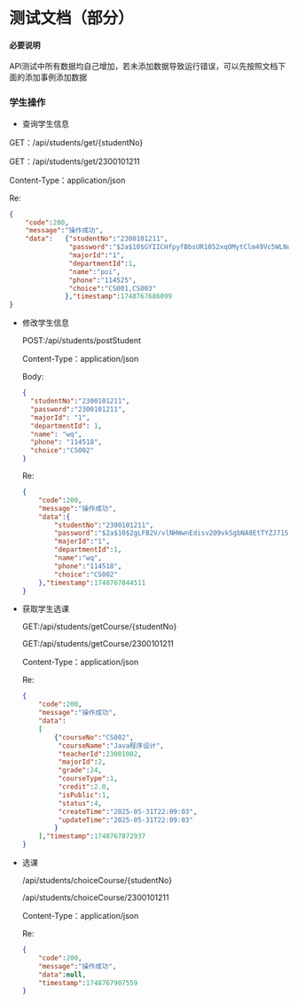 # 测试文档（部分）

#### 必要说明

API测试中所有数据均自己增加，若未添加数据导致运行错误，可以先按照文档下面的添加事例添加数据

### 学生操作

- 查询学生信息

GET：/api/students/get/{studentNo}

GET：/api/students/get/2300101211

Content-Type：application/json

Re:

```json
{
    "code":200,
    "message":"操作成功",
    "data":	  {"studentNo":"2300101211",
               "password":"$2a$10$GYIICHfpyfBbsUR1052xqOMytClm49Vc5WLNqIQhrc06FBzmeFYjy",
               "majorId":"1",
               "departmentId":1,
               "name":"poi",
               "phone":"114525",
               "choice":"CS001,CS003"
              },"timestamp":1748767686099
}
```

- 修改学生信息

  POST:/api/students/postStudent

  Content-Type：application/json

  Body:

  ```json
  {
    "studentNo":"2300101211",
    "password":"2300101211",
    "majorId": "1",
    "departmentId": 1,
    "name": "wq",
    "phone": "114518",
    "choice":"CS002"
  }
  ```

  Re:

  ```json
  {
      "code":200,
      "message":"操作成功",
      "data":{
          "studentNo":"2300101211",
          "password":"$2a$10$2gLFB2V/vlNHWwnEdisv2O9vkSgbNA8EtTYZJ71ScOfTGuoryzR4m",
          "majorId":"1",
          "departmentId":1,
          "name":"wq",
          "phone":"114518",
          "choice":"CS002"
      },"timestamp":1748767844511
  }
  ```

  

- 获取学生选课

  GET:/api/students/getCourse/{studentNo}

  GET:/api/students/getCourse/2300101211

  Content-Type：application/json

  Re:

  ```json
  {
      "code":200,
      "message":"操作成功",
      "data":
      [
          {"courseNo":"CS002",
           "courseName":"Java程序设计",
           "teacherId":23001002,
           "majorId":2,
           "grade":24,
           "courseType":1,
           "credit":2.0,
           "isPublic":1,
           "status":4,
           "createTime":"2025-05-31T22:09:03",
           "updateTime":"2025-05-31T22:09:03"
          }
      ],"timestamp":1748767872937
  }
  ```

- 选课

  /api/students/choiceCourse/{studentNo}

  /api/students/choiceCourse/2300101211

  Content-Type：application/json

  Re:

  ```json
  {
      "code":200,
      "message":"操作成功",
      "data":null,
      "timestamp":1748767907559
  }
  ```

  

